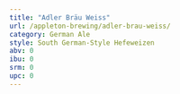 ```yaml
---
title: "Adler Bräu Weiss"
url: /appleton-brewing/adler-brau-weiss/
category: German Ale
style: South German-Style Hefeweizen
abv: 0
ibu: 0
srm: 0
upc: 0
---
```


